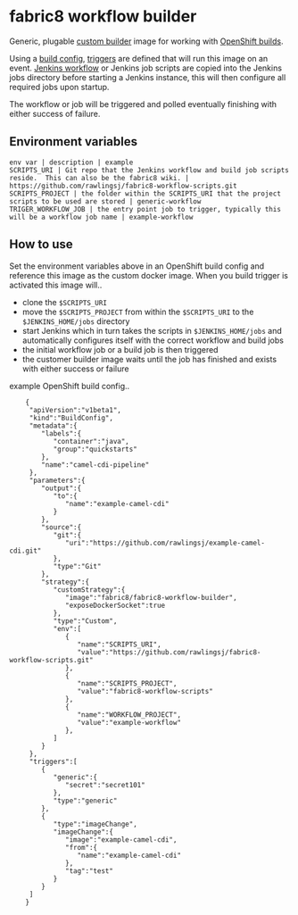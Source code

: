 # fabric8 workflow builder 

Generic, plugable [custom builder](https://github.com/openshift/origin/blob/master/docs/builds.md#custom-builds) image for working with [OpenShift builds](https://github.com/openshift/origin/blob/master/docs/builds.md#openshift-builds).

Using a [build config](https://github.com/openshift/origin/blob/master/docs/openshift_model.md#buildconfig), [triggers](https://github.com/openshift/origin/blob/master/pkg/build/api/types.go#L276) are defined that will run this image on an event.  [Jenkins workflow](https://wiki.jenkins-ci.org/display/JENKINS/Workflow+Plugin) or Jenkins job scripts are copied into the Jenkins jobs directory before starting a Jenkins instance, this will then configure all required jobs upon startup.

The workflow or job will be triggered and polled eventually finishing with either success of failure.

## Environment variables

    env var | description | example  
    SCRIPTS_URI | Git repo that the Jenkins workflow and build job scripts reside.  This can also be the fabric8 wiki. | https://github.com/rawlingsj/fabric8-workflow-scripts.git  
    SCRIPTS_PROJECT | the folder within the SCRIPTS_URI that the project scripts to be used are stored | generic-workflow  
    TRIGER_WORKFLOW_JOB | the entry point job to trigger, typically this will be a workflow job name | example-workflow  

## How to use

Set the environment variables above in an OpenShift build config and reference this image as the custom docker image.  When you build trigger is activated this image will..

 * clone the `$SCRIPTS_URI`
 * move the `$SCRIPTS_PROJECT` from within the `$SCRIPTS_URI` to the `$JENKINS_HOME/jobs` directory
 * start Jenkins which in turn takes the scripts in `$JENKINS_HOME/jobs` and automatically configures itself with the correct workflow and build jobs
 * the initial workflow job or a build job is then triggered 
 * the customer builder image waits until the job has finished and exists with either success or failure

 example OpenShift build config..

 		{  
         "apiVersion":"v1beta1",
         "kind":"BuildConfig",
         "metadata":{  
            "labels":{  
               "container":"java",
               "group":"quickstarts"
            },
            "name":"camel-cdi-pipeline"
         },
         "parameters":{  
            "output":{  
               "to":{  
                  "name":"example-camel-cdi"
               }
            },
            "source":{  
               "git":{  
                  "uri":"https://github.com/rawlingsj/example-camel-cdi.git"
               },
               "type":"Git"
            },
            "strategy":{  
               "customStrategy":{  
                  "image":"fabric8/fabric8-workflow-builder",
                  "exposeDockerSocket":true
               },
               "type":"Custom",
               "env":[  
                  {  
                     "name":"SCRIPTS_URI",
                     "value":"https://github.com/rawlingsj/fabric8-workflow-scripts.git"
                  },
                  {  
                     "name":"SCRIPTS_PROJECT",
                     "value":"fabric8-workflow-scripts"
                  },
                  {  
                     "name":"WORKFLOW_PROJECT",
                     "value":"example-workflow"
                  },
               ]
            }
         },
         "triggers":[  
            {  
               "generic":{  
                  "secret":"secret101"
               },
               "type":"generic"
            },
            {  
               "type":"imageChange",
               "imageChange":{  
                  "image":"example-camel-cdi",
                  "from":{  
                     "name":"example-camel-cdi"
                  },
                  "tag":"test"
               }
            }
         ]
 		}

